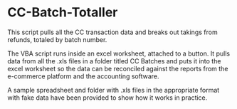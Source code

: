 # CC-Batch-Totaller
This script pulls all the CC transaction data and breaks out takings from refunds, totaled by batch number.

The VBA script runs inside an excel worksheet, attached to a button. It pulls data from all the .xls files in a folder titled CC Batches and puts it into the excel worksheet so the data can be reconciled against the reports from the e-commerce platform and the accounting software.

A sample spreadsheet and folder with .xls files in the appropriate format with fake data have been provided to show how it works in practice.
